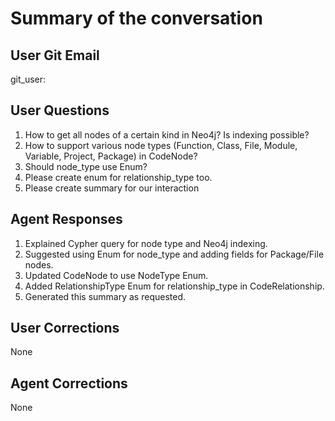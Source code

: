 # Summary of the conversation
## User Git Email
git_user:
## User Questions
1. How to get all nodes of a certain kind in Neo4j? Is indexing possible?
2. How to support various node types (Function, Class, File, Module, Variable, Project, Package) in CodeNode?
3. Should node_type use Enum?
4. Please create enum for relationship_type too.
5. Please create summary for our interaction
## Agent Responses
1. Explained Cypher query for node type and Neo4j indexing.
2. Suggested using Enum for node_type and adding fields for Package/File nodes.
3. Updated CodeNode to use NodeType Enum.
4. Added RelationshipType Enum for relationship_type in CodeRelationship.
5. Generated this summary as requested.
## User Corrections
None
## Agent Corrections
None

